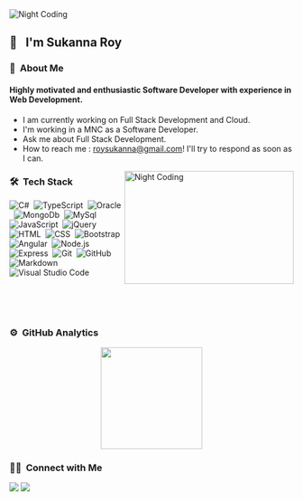 <img alt="Night Coding" src="https://media.giphy.com/media/du3J3cXyzhj75IOgvA/giphy.gif" align="center" />

## 👋 &nbsp; I'm Sukanna Roy

### 👨 &nbsp;About Me

#### Highly motivated and enthusiastic Software Developer with experience in Web Development.

* I am currently working on Full Stack Development and Cloud.
* I'm working in a MNC as a Software Developer.
* Ask me about Full Stack Development.
* How to reach me : roysukanna@gmail.com! I'll try to respond as soon as I can.

<img alt="Night Coding" src="https://media.giphy.com/media/hvXiMYxD7fnDG7ZsgS/giphy.gif" width="300px" height="200px" align="right"/>

### 🛠 &nbsp;Tech Stack

![C#](https://img.shields.io/badge/C%23%20-%23239120.svg?&style=flat&logo=c-sharp)&nbsp;
![TypeScript](https://img.shields.io/badge/TypeScript%20-%23007ACC.svg?&style=flat&logo=typescript)&nbsp;
![Oracle](https://img.shields.io/badge/Oracle%20-%23F00000.svg?&style=flat&logo=oracle)&nbsp;
![MongoDb](https://img.shields.io/badge/MongoDB-%234ea94b.svg?&style=flat&logo=mongodb)&nbsp;
![MySql](https://img.shields.io/badge/MYSQL-%2300f.svg?&style=flat&logo=mysql)&nbsp;
![JavaScript](https://img.shields.io/badge/-JavaScript-05122A?style=flat&logo=javascript)&nbsp;
![jQuery](https://img.shields.io/badge/jquery%20-%230769AD.svg?&style=flat&logo=jquery)&nbsp;
![HTML](https://img.shields.io/badge/-HTML-05122A?style=flat&logo=HTML5)&nbsp;
![CSS](https://img.shields.io/badge/-CSS-05122A?style=flat&logo=CSS3&logoColor=1572B6)&nbsp;
![Bootstrap](https://img.shields.io/badge/-Bootstrap-05122A?style=flat&logo=bootstrap&logoColor=563D7C)
![Angular](https://img.shields.io/badge/-Angular-05122A?style=flat&logo=angular)&nbsp;
![Node.js](https://img.shields.io/badge/-Node.js-05122A?style=flat&logo=node.js)&nbsp;
![Express](https://img.shields.io/badge/Express.js%20-%23404d59.svg?&style=flat)&nbsp;
![Git](https://img.shields.io/badge/-Git-05122A?style=flat&logo=git)&nbsp;
![GitHub](https://img.shields.io/badge/-GitHub-05122A?style=flat&logo=github)&nbsp;
![Markdown](https://img.shields.io/badge/-Markdown-05122A?style=flat&logo=markdown)&nbsp;
![Visual Studio Code](https://img.shields.io/badge/-Visual%20Studio%20Code-05122A?style=flat&logo=visual-studio-code&logoColor=007ACC)&nbsp;

<br/>
<br/>
<br/>


### ⚙️ &nbsp;GitHub Analytics

<p align="center">
<a href="https://github.com/Sukanna">
  <img height="180em" src="https://github-readme-stats-eight-theta.vercel.app/api?username=Sukanna&show_icons=true&theme=algolia&count_private=true"/>
</a>
</p>

### 🤝🏻 &nbsp;Connect with Me

<p align="left">
<a href="https://www.linkedin.com/in/sukanna-roy-b901b6104/"><img src="https://img.shields.io/badge/-Sukanna%20Roy-0077B5?style=flat&logo=Linkedin&logoColor=white"/></a>
<a href="mailto:roysukanna@gmail.com"><img src="https://img.shields.io/badge/-roysukanna@gmail.com-D14836?style=flat&logo=Gmail&logoColor=white"/></a>
</p>
